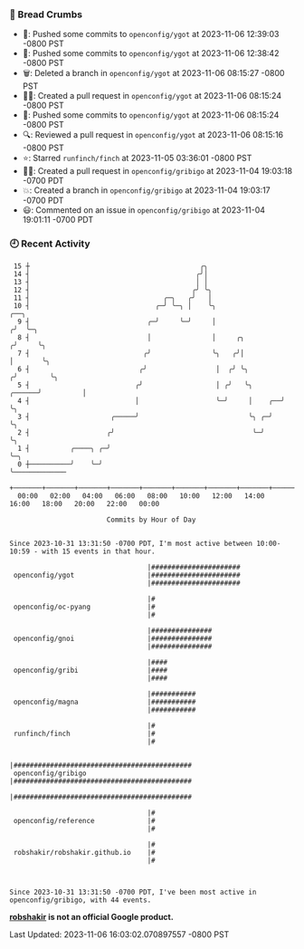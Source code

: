 ### 🍞 Bread Crumbs

 * 🚢: Pushed some commits to `openconfig/ygot` at 2023-11-06 12:39:03 -0800 PST
 * 🚢: Pushed some commits to `openconfig/ygot` at 2023-11-06 12:38:42 -0800 PST
 * 🗑: Deleted a branch in `openconfig/ygot` at 2023-11-06 08:15:27 -0800 PST
 * ✍🏼: Created a pull request in `openconfig/ygot` at 2023-11-06 08:15:24 -0800 PST
 * 🚢: Pushed some commits to `openconfig/ygot` at 2023-11-06 08:15:24 -0800 PST
 * 🔍: Reviewed a pull request in  `openconfig/ygot` at 2023-11-06 08:15:16 -0800 PST
 * ⭐️: Starred `runfinch/finch` at 2023-11-05 03:36:01 -0800 PST
 * ✍🏼: Created a pull request in `openconfig/gribigo` at 2023-11-04 19:03:18 -0700 PDT
 * 💥: Created a branch in `openconfig/gribigo` at 2023-11-04 19:03:17 -0700 PDT
 * 😃: Commented on an issue in `openconfig/gribigo` at 2023-11-04 19:01:11 -0700 PDT

### 🕘 Recent Activity
```
 15 ┼                                          ╭╮
 14 ┤                                         ╭╯│
 13 ┤                                         │ │
 12 ┤                                        ╭╯ ╰╮
 11 ┤                                 ╭─╮   ╭╯   │
 10 ┤                               ╭─╯ ╰─╮ │    ╰╮                          ╭──╮
  9 ┤                             ╭─╯     ╰─╯     │                         ╭╯  ╰─╮
  8 ┤                             │               │     ╭╮                 ╭╯     ╰╮
  7 ┤                            ╭╯               ╰╮   ╭╯│                 │       ╰╮
  6 ┤                           ╭╯                 │  ╭╯ ╰╮               ╭╯        ╰╮
  5 ┤                          ╭╯                  │ ╭╯   ╰╮       ╭──────╯          │
  4 ┤                          │                   ╰─╯     │    ╭──╯                 ╰╮
  3 ┤                    ╭─────╯                           ╰╮ ╭─╯                     ╰╮
  2 ┤                   ╭╯                                  ╰─╯                        ╰╮
  1 ┤          ╭────╮ ╭─╯                                                               ╰─╮
  0 ┼──────────╯    ╰─╯                                                                   ╰─────────────
    +───────+───────+───────+───────+───────+───────+───────+───────+───────+───────+───────+───────+────
  00:00   02:00   04:00   06:00   08:00   10:00   12:00   14:00   16:00   18:00   20:00   22:00   00:00   

						Commits by Hour of Day


Since 2023-10-31 13:31:50 -0700 PDT, I'm most active between 10:00-10:59 - with 15 events in that hour.

```



```
                                  |######################
 openconfig/ygot                  |######################
                                  |######################

                                  |#
 openconfig/oc-pyang              |#
                                  |#

                                  |###############
 openconfig/gnoi                  |###############
                                  |###############

                                  |####
 openconfig/gribi                 |####
                                  |####

                                  |###########
 openconfig/magna                 |###########
                                  |###########

                                  |#
 runfinch/finch                   |#
                                  |#

                                  |############################################
 openconfig/gribigo               |############################################
                                  |############################################

                                  |#
 openconfig/reference             |#
                                  |#

                                  |#
 robshakir/robshakir.github.io    |#
                                  |#



Since 2023-10-31 13:31:50 -0700 PDT, I've been most active in openconfig/gribigo, with 44 events.

```
**[robshakir](mailto:robjs@google.com) is not an official Google product.**  


Last Updated: 2023-11-06 16:03:02.070897557 -0800 PST
